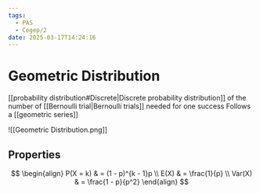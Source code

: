 ```yaml
---
tags:
  - PAS
  - Cegep/2
date: 2025-03-17T14:24:16
---
```


# Geometric Distribution

[[probability distribution#Discrete|Discrete probability distribution]] of the number of [[Bernoulli trial|Bernoulli trials]] needed for one success
Follows a [[geometric series]]

![[Geometric Distribution.png]]

## Properties

$$
\begin{align}
P(X = k) & = (1 - p)^{k - 1}p \\
E(X) & = \frac{1}{p} \\
Var(X) & = \frac{1 - p}{p^2}
\end{align}
$$